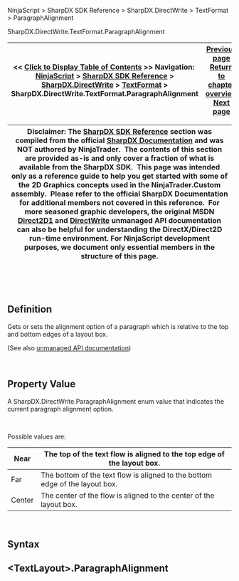 ﻿


NinjaScript \> SharpDX SDK Reference \> SharpDX.DirectWrite \> TextFormat \> ParagraphAlignment






















SharpDX.DirectWrite.TextFormat.ParagraphAlignment







| \<\< [Click to Display Table of Contents](sharpdx_directwrite_textformat_paragraphalignment.md) \>\> **Navigation:**     [NinjaScript](ninjascript.md) \> [SharpDX SDK Reference](sharpdx_sdk_reference.md) \> [SharpDX.DirectWrite](sharpdx_directwrite.md) \> [TextFormat](sharpdx_directwrite_textformat.md) \> SharpDX.DirectWrite.TextFormat.ParagraphAlignment | [Previous page](sharpdx_directwrite_textformat_fontweight.md) [Return to chapter overview](sharpdx_directwrite_textformat.md) [Next page](sharpdx_directwrite_textformat_readingdirection.md) |
| --- | --- |













| Disclaimer: The [SharpDX SDK Reference](sharpdx_sdk_reference.md) section was compiled from the official [SharpDX Documentation](http://sharpdx.org/) and was NOT authored by NinjaTrader.  The contents of this section are provided as\-is and only cover a fraction of what is available from the SharpDX SDK.  This page was intended only as a reference guide to help you get started with some of the 2D Graphics concepts used in the NinjaTrader.Custom assembly.  Please refer to the official SharpDX Documentation for additional members not covered in this reference.  For more seasoned graphic developers, the original MSDN [Direct2D1](https://msdn.microsoft.com/en-us/library/windows/desktop/dd370990.aspx) and [DirectWrite](https://msdn.microsoft.com/en-us/library/windows/desktop/dd368038.aspx) unmanaged API documentation can also be helpful for understanding the DirectX/Direct2D run\-time environment. For NinjaScript development purposes, we document only essential members in the structure of this page. |
| --- |



 


 


## Definition


Gets or sets the alignment option of a paragraph which is relative to the top and bottom edges of a layout box. 


(See also [unmanaged API documentation](https://msdn.microsoft.com/en-us/library/dd316675.aspx))


 


## Property Value


A SharpDX.DirectWrite.ParagraphAlignment enum value that indicates the current paragraph alignment option.


 


Possible values are:




| Near | The top of the text flow is aligned to the top edge of the layout box. |
| --- | --- |
| Far | The bottom of the text flow is aligned to the bottom edge of the layout box. |
| Center | The center of the flow is aligned to the center of the layout box. |



 


## Syntax


## \<TextLayout\>.ParagraphAlignment


## 









